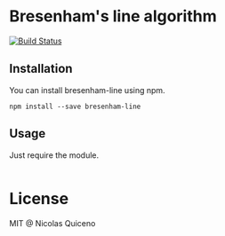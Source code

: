 # Bresenham's line algorithm


[![Build Status](https://travis-ci.org/nquicenob/bresenham.svg?branch=master)](https://travis-ci.org/nquicenob/bresenham)

## Installation
You can install bresenham-line using npm.

```
npm install --save bresenham-line
```


## Usage
Just require the module.

```javascript

```
# License
MIT @ Nicolas Quiceno
